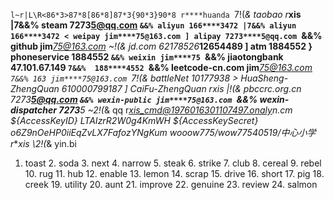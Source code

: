 `l~r|L\R<86*3>87*8[86*8]87*3{90*3}90*8
r****huanda `7!(*& taobao
r***xis |7&&% steam
7273****5@qq.com `&&% aliyun
166****3472 |7&&% aliyun
166****3472 < weipay
jim****75@163.com ] alipay
7273****5@qq.com `&&% github
jim****75@163.com ~!(*& jd.com
62178526***12654489 ] atm
188****4552 } phoneservice
188****4552 `&&% weixin
jim****75 `&&% jiaotongbank
47.101.67.149 `7&&% 
188****4552 `&&% leetcode-cn.com
jim****75@163.com `7&&% 163
jim****75@163.com `7!(*& battleNet
10177938 > HuaSheng-ZhengQuan
610000799187 ] CaiFu-ZhengQuan
r***xis |!(*& pbccrc.org.cn
7273****5@qq.com `&&% wexin-public
jim****75@163.com `&&% wexin-dispatcher
7273****5 ~2!(*& qq
r***xis_cmd@1976016301107497.onaly*n.c*m 
${AccessKeyID} LTAIzrR2W0g4KmWH
${AccessKeySecret} o6Z9nOeHP0iiEqZvLX7FafozYNgKum
wooow775/wow77540519/中心小学
r***xis \2!(*& yin.bi
1. toast 2. soda 3. next 4. narrow 5. steak 6. strike 7. club 8. cereal 9. rebel 10. rug 11. hub 12. enable 13. lemon 14. scrap 15. drive 16. short 17. pig 18. creek 19. utility 20. aunt 21. improve 22. genuine 23. review 24. salmon 
